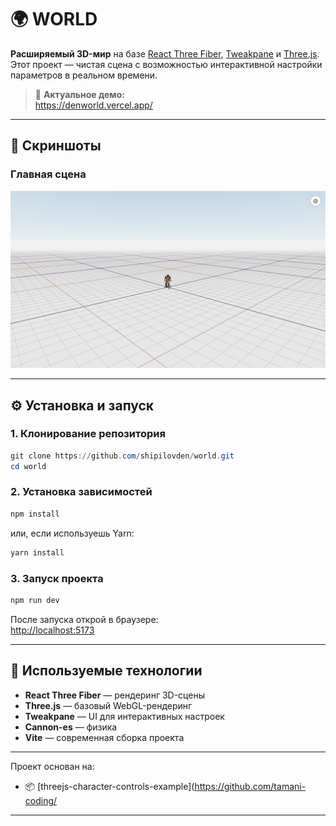 # 🌍 WORLD

**Расширяемый 3D-мир** на базе [React Three Fiber](https://docs.pmnd.rs/react-three-fiber), [Tweakpane](https://cocopon.github.io/tweakpane/) и [Three.js](https://threejs.org/).  
Этот проект — чистая сцена с возможностью интерактивной настройки параметров в реальном времени.

> 🔗 **Актуальное демо:**  
> https://denworld.vercel.app/

---

## 📸 Скриншоты

### Главная сцена  
![Главная сцена](public/screenshots/denworld_2.png)



---

## ⚙️ Установка и запуск

### 1. Клонирование репозитория

```powershell
git clone https://github.com/shipilovden/world.git
cd world
```

### 2. Установка зависимостей

```powershell
npm install
```
или, если используешь Yarn:
```powershell
yarn install
```

### 3. Запуск проекта

```powershell
npm run dev
```

После запуска открой в браузере:  
[http://localhost:5173](http://localhost:5173)



---

## 🔧 Используемые технологии

- **React Three Fiber** — рендеринг 3D-сцены
- **Three.js** — базовый WebGL-рендеринг
- **Tweakpane** — UI для интерактивных настроек
- **Cannon-es** — физика
- **Vite** — современная сборка проекта



---

Проект основан на:

- 📦 [threejs-character-controls-example](https://github.com/tamani-coding/

---
